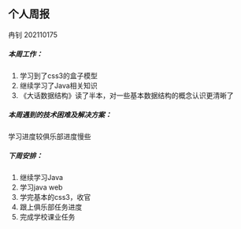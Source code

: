 ## 个人周报

冉钊 202110175

##### 本周工作：

1. 学习到了css3的盒子模型
2. 继续学习了Java相关知识
3. 《大话数据结构》读了半本，对一些基本数据结构的概念认识更清晰了

##### 本周遇到的技术困难及解决方案：

学习进度较俱乐部进度慢些

##### 下周安排：

1. 继续学习Java
2. 学习java web
3. 学完基本的css3，收官
4. 跟上俱乐部任务进度
5. 完成学校课业任务

